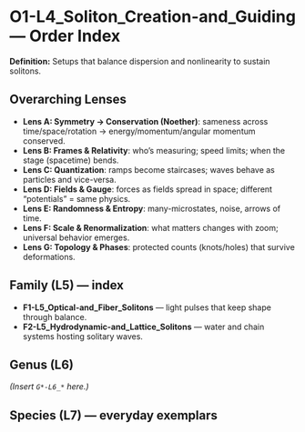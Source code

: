 # O1-L4_Soliton_Creation-and_Guiding — Order Index
**Definition:** Setups that balance dispersion and nonlinearity to sustain solitons.

## Overarching Lenses

- **Lens A: Symmetry -> Conservation (Noether)**: sameness across time/space/rotation → energy/momentum/angular momentum conserved.
- **Lens B: Frames & Relativity**: who’s measuring; speed limits; when the stage (spacetime) bends.
- **Lens C: Quantization**: ramps become staircases; waves behave as particles and vice-versa.
- **Lens D: Fields & Gauge**: forces as fields spread in space; different “potentials” = same physics.
- **Lens E: Randomness & Entropy**: many-microstates, noise, arrows of time.
- **Lens F: Scale & Renormalization**: what matters changes with zoom; universal behavior emerges.
- **Lens G: Topology & Phases**: protected counts (knots/holes) that survive deformations.

## Family (L5) — index
- **F1-L5_Optical-and_Fiber_Solitons** — light pulses that keep shape through balance.
- **F2-L5_Hydrodynamic-and_Lattice_Solitons** — water and chain systems hosting solitary waves.

## Genus (L6)
_(Insert `G*-L6_*` here.)_

## Species (L7) — everyday exemplars
